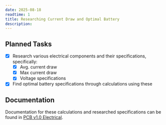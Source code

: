 ```yaml
---
date: 2025-08-18
readtime: 1
title: Researching Current Draw and Optimal Battery
description: 
---
```


## Planned Tasks

- [x] Research various electrical components and their specifications, specifically:
	- [x] Avg. current draw
	- [x] Max current draw
	- [x] Voltage specifications
- [x] Find optimal battery specifications through calculations using these

## Documentation

Documentation for these calculations and researched specifications can be found in [PCB v1.0 Electrical](#PCB-v1_0).